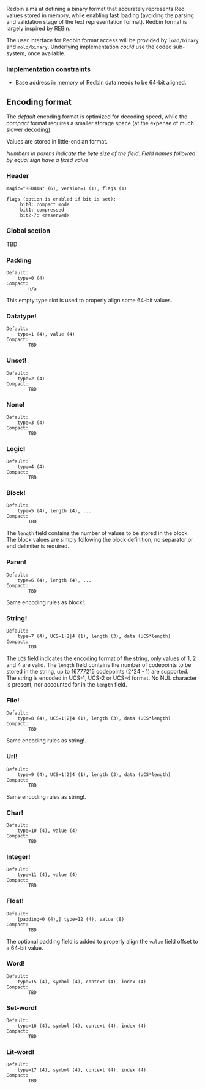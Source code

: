 Redbin aims at defining a binary format that accurately represents Red values stored in memory, while enabling fast loading (avoiding the parsing and validation stage of the text representation format). Redbin format is largely inspired by [REBin](http://www.rebol.com/article/0044.html).

The user interface for Redbin format access will be provided by `load/binary` and `mold/binary`. Underlying implementation _could_ use the codec sub-system, once available.

### Implementation constraints

* Base address in memory of Redbin data needs to be 64-bit aligned.

## Encoding format

The _default_ encoding format is optimized for decoding speed, while the _compact_ format requires a smaller storage space (at the expense of much slower decoding).

Values are stored in little-endian format.

_Numbers in parens indicate the byte size of the field. Field names followed by equal sign have a fixed value_

### Header
```
magic="REDBIN" (6), version=1 (1), flags (1)

flags (option is enabled if bit is set):
     bit0: compact mode
     bit1: compressed
     bit2-7: <reserved>
```

### Global section

TBD

### Padding
```
Default:
	type=0 (4)
Compact:
        n/a
```
This empty type slot is used to properly align some 64-bit values.

### Datatype!
```
Default:
	type=1 (4), value (4)
Compact:
        TBD
```

### Unset!
```
Default:
	type=2 (4)
Compact:
        TBD
```

### None!
```
Default:
	type=3 (4)
Compact:
        TBD
```

### Logic!
```
Default:
	type=4 (4)
Compact:
        TBD
```

### Block!
```
Default:
	type=5 (4), length (4), ...
Compact:
        TBD
```
The `length` field contains the number of values to be stored in the block. The block values are simply following the block definition, no separator or end delimiter is required.

### Paren!
```
Default:
	type=6 (4), length (4), ...
Compact:
        TBD
```
Same encoding rules as block!.

### String!
```
Default:
	type=7 (4), UCS=1|2|4 (1), length (3), data (UCS*length)
Compact:
        TBD
```
The `UCS` field indicates the encoding format of the string, only values of 1, 2 and 4 are valid. The `length` field contains the number of codepoints to be stored in the string, up to 16777215 codepoints (2^24 - 1) are supported. The string is encoded in UCS-1, UCS-2 or UCS-4 format. No NUL character is present, nor accounted for in the `length` field.

### File!
```
Default:
	type=8 (4), UCS=1|2|4 (1), length (3), data (UCS*length)
Compact:
        TBD
```
Same encoding rules as string!.

### Url!
```
Default:
	type=9 (4), UCS=1|2|4 (1), length (3), data (UCS*length)
Compact:
        TBD
```
Same encoding rules as string!.

### Char!
```
Default:
	type=10 (4), value (4)
Compact:
        TBD
```

### Integer!
```
Default:
	type=11 (4), value (4)
Compact:
        TBD
```

### Float!
```
Default:
	[padding=0 (4),] type=12 (4), value (8)
Compact:
        TBD
```
The optional padding field is added to properly align the `value` field offset to a 64-bit value.

### Word!
```
Default:
	type=15 (4), symbol (4), context (4), index (4)
Compact:
        TBD
```

### Set-word!
```
Default:
	type=16 (4), symbol (4), context (4), index (4)
Compact:
        TBD
```

### Lit-word!
```
Default:
	type=17 (4), symbol (4), context (4), index (4)
Compact:
        TBD
```


